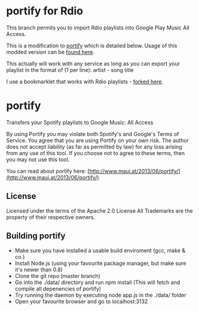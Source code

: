 portify for Rdio
=======

This branch permits you to import Rdio playlists into Google Play Music All Access.

This is a modification to [portify](https://github.com/mauimauer/portify) which is detailed below. Usage of this modded version can be [found here](http://srccd.com/posts/transfer-your-rdio-playlists-to-google-play-music-all-access#showhow).

This actually will work with any service as long as you can export your playlist in the format of (1 per line):
artist - song title

I use a bookmarklet that works with Rdio playlists - [forked here](https://gist.github.com/srccd/5938636).


portify
=======

Transfers your Spotify playlists to Google Music: All Access

By using Portify you may violate both Spotify's and Google's Terms of Service. You agree that
you are using Portify on your own risk. The author does not accept liability (as far as permitted by law) for any loss arising from any use of this tool.
If you choose not to agree to these terms, then you may not use this tool.

You can read about portify here: [http://www.maui.at/2013/06/portify/](http://www.maui.at/2013/06/portify/)

License
-------

Licensed under the terms of the Apache 2.0 License
All Trademarks are the property of their respective owners.

Building portify
----------------
* Make sure you have installed a usable build enviroment (gcc, make & co.)
* Install Node.js (using your favourite package manager, but make sure it's newer than 0.8)
* Clone the git repo (master branch)
* Go into the ./data/ directory and run npm install (This will fetch and compile all depenencies of portify)
* Try running the daemon by executing node app.js in the ./data/ folder
* Open your favourite browser and go to localhost:3132